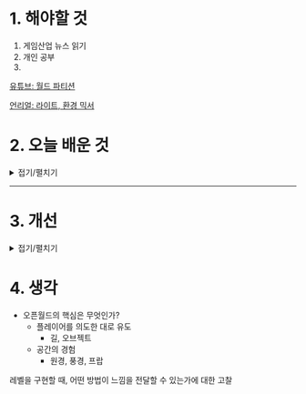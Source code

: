 
# 1. 해야할 것

1. 게임산업 뉴스 읽기 
2. 개인 공부  
3. 

[유튜브: 월드 파티션](https://youtu.be/lkjlP0Y4zvc?feature=shared)

[언리얼: 라이트, 환경 믹서](https://dev.epicgames.com/documentation/ko-kr/unreal-engine/environmental-light-with-fog-clouds-sky-and-atmosphere-in-unreal-engine)

# 2. 오늘 배운 것

<details>
<summary>접기/펼치기</summary>

## 환경 설정
### 라이트믹서, 환경라이트 믹서
![image](https://github.com/user-attachments/assets/2f78025f-d859-4e81-965e-a16bb438957d)

### 컨버트 레벨
![image](https://github.com/user-attachments/assets/0aaee596-a432-4937-b4ad-2088194db6d5)



</details>

****


# 3. 개선


<details>
<summary>접기/펼치기</summary>


</details>



# 4. 생각
- 오픈월드의 핵심은 무엇인가?
  - 플레이어를 의도한 대로 유도
    - 길, 오브젝트
  - 공간의 경험
    - 원경, 풍경, 프랍

레벨을 구현할 때, 어떤 방법이 느낌을 전달할 수 있는가에 대한 고찰
